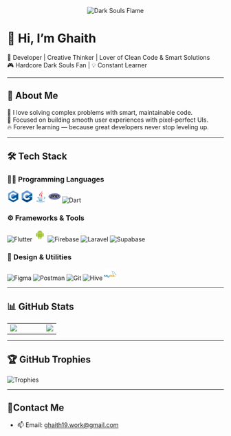 <!-- HEADER GIF -->
<p align="center">
  <img src="https://media3.giphy.com/media/v1.Y2lkPTc5MGI3NjExbWZyc3piYXB1dWFteDhieW94aDRmdWU2YnNlcXlhbnMwd2R5OWIzMyZlcD12MV9pbnRlcm5hbF9naWZfYnlfaWQmY3Q9Zw/iamIahPLWmo4tGiyDz/giphy.gif" width="450" alt="Dark Souls Flame" />
</p>

# 👋 Hi, I’m Ghaith  
🚀 Developer | Creative Thinker | Lover of Clean Code & Smart Solutions  
🎮 Hardcore Dark Souls Fan | 💡 Constant Learner  

---

## 🧠 About Me
🧩 I love solving complex problems with smart, maintainable code.  
🎯 Focused on building smooth user experiences with pixel-perfect UIs.  
🔥 Forever learning — because great developers never stop leveling up.

---

## 🛠️ Tech Stack

### 🧑‍💻 Programming Languages  
<p>
  <img src="https://raw.githubusercontent.com/devicons/devicon/master/icons/c/c-original.svg" alt="C" width="28"/>
  <img src="https://raw.githubusercontent.com/devicons/devicon/master/icons/cplusplus/cplusplus-original.svg" alt="C++" width="28"/>
  <img src="https://raw.githubusercontent.com/devicons/devicon/master/icons/java/java-original.svg" alt="Java" width="28"/>
  <img src="https://raw.githubusercontent.com/devicons/devicon/master/icons/php/php-original.svg" alt="PHP" width="28"/>
  <img src="https://www.vectorlogo.zone/logos/dartlang/dartlang-icon.svg" alt="Dart" width="28"/>
</p>

### ⚙️ Frameworks & Tools  
<p>
  <img src="https://www.vectorlogo.zone/logos/flutterio/flutterio-icon.svg" alt="Flutter" width="28"/>
  <img src="https://raw.githubusercontent.com/devicons/devicon/master/icons/android/android-original-wordmark.svg" alt="Android" width="28"/>
  <img src="https://www.vectorlogo.zone/logos/firebase/firebase-icon.svg" alt="Firebase" width="28"/>
  <img src="https://www.vectorlogo.zone/logos/laravel/laravel-icon.svg" alt="Laravel" width="28"/>
  <img src="https://www.vectorlogo.zone/logos/supabase/supabase-icon.svg" alt="Supabase" width="28"/>
</p>

### 🎨 Design & Utilities  
<p>
  <img src="https://www.vectorlogo.zone/logos/figma/figma-icon.svg" alt="Figma" width="28"/>
  <img src="https://www.vectorlogo.zone/logos/getpostman/getpostman-icon.svg" alt="Postman" width="28"/>
  <img src="https://www.vectorlogo.zone/logos/git-scm/git-scm-icon.svg" alt="Git" width="28"/>
  <img src="https://www.vectorlogo.zone/logos/apache_hive/apache_hive-icon.svg" alt="Hive" width="28"/>
  <img src="https://raw.githubusercontent.com/devicons/devicon/master/icons/mysql/mysql-original-wordmark.svg" alt="MySQL" width="28"/>
</p>

---

## 📊 GitHub Stats

<table>
  <tr>
    <td><img src="https://github-readme-stats.vercel.app/api?username=pakpuk&show_icons=true&theme=radical&hide_border=true" height="150" /></td>
    <td width="40"></td> <!-- spacer column -->
    <td><img src="https://github-readme-streak-stats.herokuapp.com?user=pakpuk&theme=radical&hide_border=true" height="150"/></td>
  </tr>
</table>

---

## 🏆 GitHub Trophies

<img src="https://github-profile-trophy.vercel.app/?username=pakpuk&theme=gruvbox&no-frame=true&column=6&margin-w=10&margin-h=15" alt="Trophies" />

---

## 🔗Contact Me
- 📫 Email: ghaith19.work@gmail.com  

